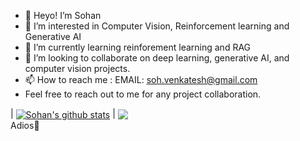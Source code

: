 - 👋 Heyo! I’m Sohan
- 👀 I’m interested in Computer Vision, Reinforcement learning and Generative AI
- 🌱 I’m currently learning reinforement learning and RAG
- 💞️ I’m looking to collaborate on deep learning, generative AI, and computer vision projects.
- 📫 How to reach me : EMAIL: soh.venkatesh@gmail.com 
- Feel free to reach out to me for any project collaboration.

| <a href="https://github.com/sohv/my-stats"><img align="center" src="https://my-stats-ruby-eta.vercel.app/api?username=sohv&show_icons=true&include_all_commits=true&theme=buefy&hide_border=true" alt="Sohan's github stats" /></a> | <a href="https://github.com/sohv/my-stats"><img align="center" src="https://my-stats-ruby-eta.vercel.app/api/top-langs/?username=sohv&layout=compact&theme=buefy&hide_border=true" /></a>
<br>
  Adios👋

<!---
sohv/sohv is a ✨ special ✨ repository because its `README.md` (this file) appears on your GitHub profile.
You can click the Preview link to take a look at your changes.
--->
